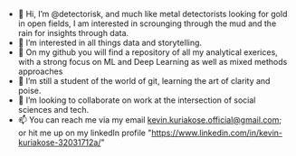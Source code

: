 - 👋 Hi, I’m @detectorisk, and much like metal detectorists looking for gold in open fields, I am interested in scrounging through the mud and the rain for insights through data. 
- 👀 I’m interested in all things data and storytelling.
- 🔋 On my github you will find a repository of all my analytical exerices, with a strong focus on ML and Deep Learning as well as mixed methods approaches
- 🌱 I’m still a student of the world of git, learning the art of clarity and poise. 
- 💞️ I’m looking to collaborate on work at the intersection of social sciences and tech. 
- 📫 You can reach me via my email kevin.kuriakose.official@gmail.com; or hit me up on my linkedIn profile "https://www.linkedin.com/in/kevin-kuriakose-32031712a/" 

<!---
detectorisk/detectorisk is a ✨ special ✨ repository because its `README.md` (this file) appears on your GitHub profile.
You can click the Preview link to take a look at your changes.
--->
